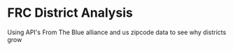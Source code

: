 # FRC District Analysis
 Using API's From The Blue alliance and us zipcode data to see why districts grow
